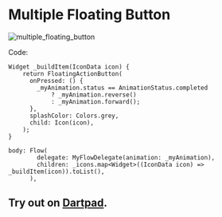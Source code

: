 # Multiple Floating Button

![multiple_floating_button](https://user-images.githubusercontent.com/109585734/195868376-8f164239-5ec7-4413-a513-71614f445eb1.gif)

Code:
```
Widget _buildItem(IconData icon) {
    return FloatingActionButton(
      onPressed: () {
        _myAnimation.status == AnimationStatus.completed
            ? _myAnimation.reverse()
            : _myAnimation.forward();
      },
      splashColor: Colors.grey,
      child: Icon(icon),
    );
}
  
body: Flow(
        delegate: MyFlowDelegate(animation: _myAnimation),
        children: _icons.map<Widget>((IconData icon) => _buildItem(icon)).toList(),
      ),
```

## Try out on [Dartpad](https://dartpad.dev/?id=e6d92a37a9a3ab88b612e517a4106074). 
